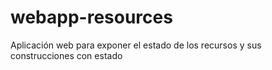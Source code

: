 # webapp-resources
Aplicación web para exponer el estado de los recursos y sus construcciones con estado
